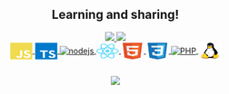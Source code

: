 <div align="center">
  <div align="center">
    <h2 align="center">Learning and sharing!</h2>
    <a align="center" href="https://github.com/isaacdavidcodding">  
    <img height="180em" src="https://github-readme-stats.vercel.app/api?username=isaacdavidcodding&show_icons=true&theme=radical&include_all_commits=true&count_private=true"/>  
    <img height="180em" src="https://github-readme-stats.vercel.app/api/top-langs/?username=isaacdavidcodding&layout=compact&langs_count=6&theme=radical"/> 
  </div>

  <div align="center" align="center" valign="top">
    <img align="center" alt="Js" height="30" width="40" src="https://raw.githubusercontent.com/devicons/devicon/master/icons/javascript/javascript-plain.svg">
    <img align="center" alt="Ts" height="30" width="40" src="https://raw.githubusercontent.com/devicons/devicon/master/icons/typescript/typescript-plain.svg">
    <img align="center" alt="nodejs" height="30" width="40" src="https://cdn.worldvectorlogo.com/logos/nodejs-icon.svg">
    <img align="center" alt="React" height="30" width="40" src="https://raw.githubusercontent.com/devicons/devicon/master/icons/react/react-original.svg">
    <img align="center" alt="HTML" height="30" width="40" src="https://raw.githubusercontent.com/devicons/devicon/master/icons/html5/html5-original.svg">
    <img align="center" alt="CSS" height="30" width="40" src="https://raw.githubusercontent.com/devicons/devicon/master/icons/css3/css3-original.svg"> 
    <img align="center" alt="PHP" height="40" width="50" src="https://cdn.jsdelivr.net/gh/devicons/devicon/icons/php/php-original.svg" />
    <img align="center" alt="Linux" height="30" width="40" src="https://raw.githubusercontent.com/devicons/devicon/master/icons/linux/linux-original.svg">
  </div>

  ##

  <div align="center">
    <a href="https://www.linkedin.com/in/isaac-david-83b0021ab" target="_blank"><img src="https://img.shields.io/badge/-LinkedIn-%230077B5?style=for-the-badge&logo=linkedin&logoColor=white" target="_blank"></a><br>


  </div>  
</div>

